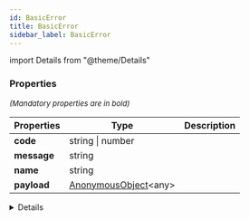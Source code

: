 ```yaml
---
id: BasicError
title: BasicError
sidebar_label: BasicError
---
```


import Details from "@theme/Details"




### Properties

<font size="2"><i>(Mandatory properties are in bold)</i></font>

| Properties | Type | Description |
| --------- | ---- | ----------- |
| **code** | string \| number |  |
| **message** | string |  |
| **name** | string |  |
| **payload** | [AnonymousObject](/framework-api/interfaces/AnonymousObject.md)<any\> |  |


<Details summary={<summary><b>Additional properties for advanced use cases</b></summary>}><div>

| Properties | Type | Description |
| --------- | ---- | ----------- |
| cause | unknown |  |
| stack | string |  |


</div></Details>